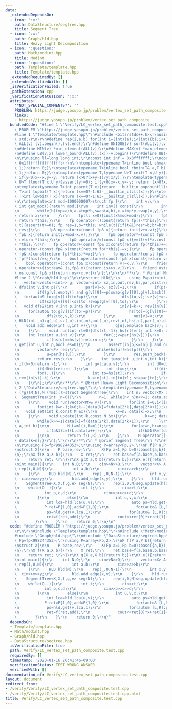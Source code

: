 ```yaml
---
data:
  _extendedDependsOn:
  - icon: ':x:'
    path: DataStructure/segtree.hpp
    title: Segment Tree
  - icon: ':x:'
    path: Graph/hld.hpp
    title: Heavy Light Decomposition
  - icon: ':question:'
    path: Math/modint.hpp
    title: Modint
  - icon: ':question:'
    path: Template/template.hpp
    title: Template/template.hpp
  _extendedRequiredBy: []
  _extendedVerifiedWith: []
  _isVerificationFailed: true
  _pathExtension: cpp
  _verificationStatusIcon: ':x:'
  attributes:
    '*NOT_SPECIAL_COMMENTS*': ''
    PROBLEM: https://judge.yosupo.jp/problem/vertex_set_path_composite
    links:
    - https://judge.yosupo.jp/problem/vertex_set_path_composite
  bundledCode: "#line 1 \"Verify/LC_vertex_set_path_composite.test.cpp\"\n#define\
    \ PROBLEM \"https://judge.yosupo.jp/problem/vertex_set_path_composite\"\r\n\r\n\
    #line 1 \"Template/template.hpp\"\n#include <bits/stdc++.h>\r\nusing namespace\
    \ std;\r\n\r\n#define rep(i,a,b) for(int i=(int)(a);i<(int)(b);i++)\r\n#define\
    \ ALL(v) (v).begin(),(v).end()\r\n#define UNIQUE(v) sort(ALL(v)),v.erase(unique(ALL(v)),v.end())\r\
    \n#define MIN(v) *min_element(ALL(v))\r\n#define MAX(v) *max_element(ALL(v))\r\
    \n#define LB(v,x) lower_bound(ALL(v),(x))-v.begin()\r\n#define UB(v,x) upper_bound(ALL(v),(x))-v.begin()\r\
    \n\r\nusing ll=long long int;\r\nconst int inf = 0x3fffffff;\r\nconst ll INF =\
    \ 0x1fffffffffffffff;\r\n\r\ntemplate<typename T>inline bool chmax(T& a,T b){if(a<b){a=b;return\
    \ 1;}return 0;}\r\ntemplate<typename T>inline bool chmin(T& a,T b){if(a>b){a=b;return\
    \ 1;}return 0;}\r\ntemplate<typename T,typename U>T ceil(T x,U y){assert(y!=0);\
    \ if(y<0)x=-x,y=-y; return (x>0?(x+y-1)/y:x/y);}\r\ntemplate<typename T,typename\
    \ U>T floor(T x,U y){assert(y!=0); if(y<0)x=-x,y=-y; return (x>0?x/y:(x-y+1)/y);}\r\
    \ntemplate<typename T>int popcnt(T x){return __builtin_popcountll(x);}\r\ntemplate<typename\
    \ T>int topbit(T x){return (x==0?-1:63-__builtin_clzll(x));}\r\ntemplate<typename\
    \ T>int lowbit(T x){return (x==0?-1:63-__builtin_clzll(x));}\n#line 2 \"Math/modint.hpp\"\
    \n\r\ntemplate<int mod=1000000007>struct fp {\r\n    int v;\r\n    static constexpr\
    \ int get_mod(){return mod;}\r\n    int inv() const{\r\n        int tmp,a=v,b=mod,x=1,y=0;\r\
    \n        while(b)tmp=a/b,a-=tmp*b,swap(a,b),x-=tmp*y,swap(x,y);\r\n        if(x<0){x+=mod;}\
    \ return x;\r\n    }\r\n    fp(ll x=0){init(x%mod+mod);}\r\n    fp& init(ll x){v=(x<mod?x:x-mod);\
    \ return *this;}\r\n    fp operator-()const{return fp()-*this;}\r\n    fp pow(ll\
    \ t){assert(t>=0); fp res=1,b=*this; while(t){if(t&1)res*=b;b*=b;t>>=1;} return\
    \ res;}\r\n    fp& operator+=(const fp& x){return init(v+x.v);}\r\n    fp& operator-=(const\
    \ fp& x){return init(v+mod-x.v);}\r\n    fp& operator*=(const fp& x){v=ll(v)*x.v%mod;\
    \ return *this;}\r\n    fp& operator/=(const fp& x){v=ll(v)*x.inv()%mod; return\
    \ *this;}\r\n    fp operator+(const fp& x)const{return fp(*this)+=x;}\r\n    fp\
    \ operator-(const fp& x)const{return fp(*this)-=x;}\r\n    fp operator*(const\
    \ fp& x)const{return fp(*this)*=x;}\r\n    fp operator/(const fp& x)const{return\
    \ fp(*this)/=x;}\r\n    bool operator==(const fp& x)const{return v==x.v;}\r\n\
    \    bool operator!=(const fp& x)const{return v!=x.v;}\r\n    friend istream&\
    \ operator>>(istream& is,fp& x){return is>>x.v;}\r\n    friend ostream& operator<<(ostream&\
    \ os,const fp& x){return os<<x.v;}\r\n};\r\n\r\n/**\r\n * @brief Modint\r\n */\n\
    #line 2 \"Graph/hld.hpp\"\n\r\nstruct HLD{\r\n    using P=pair<int,int>;\r\n \
    \   vector<vector<int>> g; vector<int> sz,in,out,rev,hs,par,dist;\r\n    void\
    \ dfs(int v,int p){\r\n        par[v]=p; sz[v]=1;\r\n        if(p!=-1)dist[v]=dist[p]+1;\r\
    \n        if(!g[v].empty() and g[v][0]==p)swap(g[v][0],g[v].back());\r\n     \
    \   for(auto& to:g[v])if(to!=p){\r\n           dfs(to,v); sz[v]+=sz[to];\r\n \
    \          if(sz[g[v][0]]<sz[to])swap(g[v][0],to);\r\n        }\r\n    }\r\n \
    \   void dfs2(int v,int p,int& k){\r\n        in[v]=k++; rev[in[v]]=v;\r\n   \
    \     for(auto& to:g[v])if(to!=p){\r\n            hs[to]=(g[v][0]==to?hs[v]:to);\r\
    \n            dfs2(to,v,k);\r\n        }\r\n        out[v]=k;\r\n    }\r\n   \
    \ HLD(int _n):g(_n),sz(_n),in(_n),out(_n),rev(_n),hs(_n),par(_n),dist(_n){}\r\n\
    \    void add_edge(int u,int v){\r\n        g[u].emplace_back(v); g[v].emplace_back(u);\r\
    \n    }\r\n    void run(int rt=0){dfs(rt,-1); hs[rt]=rt; int k=0; dfs2(rt,-1,k);}\r\
    \n    int lca(int u,int v){\r\n        for(;;v=par[hs[v]]){\r\n            if(in[u]>in[v])swap(u,v);\r\
    \n            if(hs[u]==hs[v])return u;\r\n        }\r\n    }\r\n    vector<P>\
    \ get(int u,int p,bool es=0){\r\n        assert(in[p]<=in[u] and out[u]<=out[p]);\r\
    \n        vector<P> res;\r\n        while(hs[u]!=hs[p]){\r\n            res.push_back({in[hs[u]],in[u]+1});\r\
    \n            u=par[hs[u]];\r\n        }\r\n        res.push_back({in[p]+es,in[u]+1});\r\
    \n        return res;\r\n    }\r\n    int jump(int u,int v,int k){\r\n       \
    \ if(k<0)return -1;\r\n        int g=lca(u,v);\r\n        int d0=dist[u]+dist[v]-dist[g]*2;\r\
    \n        if(d0<k)return -1;\r\n        int st=u;\r\n        if(dist[u]-dist[g]<k)st=v,k=d0-k;\r\
    \n        for(;;){\r\n            int to=hs[st];\r\n            if(in[st]-k>=in[to])return\
    \ rev[in[st]-k];\r\n            k-=in[st]-in[to]+1; st=par[to];\r\n        }\r\
    \n    }\r\n};\r\n\r\n/**\r\n * @brief Heavy Light Decomposition\r\n */\n#line\
    \ 2 \"DataStructure/segtree.hpp\"\n\r\ntemplate<typename M,typename N,M (*f)(M,M),M\
    \ (*g)(M,N),M (*m1)()>struct SegmentTree{\r\n    int n; vector<M> data;\r\n  \
    \  SegmentTree(int _n=0){\r\n        n=1; while(n<_n)n<<=1; data.assign(2*n,m1());\r\
    \n    }\r\n    void run(vector<M>& v){\r\n        for(int i=0;i<(int)v.size();i++)data[i+n]=v[i];\r\
    \n        for(int k=n-1;k>0;k--)data[k]=f(data[2*k],data[2*k+1]);\r\n    }\r\n\
    \    void set(int k,const M &x){\r\n        k+=n; data[k]=x;\r\n        while(k>>=1)data[k]=f(data[2*k],data[2*k+1]);\r\
    \n    }\r\n    void update(int k,const N &x){\r\n        k+=n; data[k]=g(data[k],x);\r\
    \n        while(k>>=1)data[k]=f(data[2*k],data[2*k+1]);\r\n    }\r\n    M query(int\
    \ a,int b){\r\n        M L=m1(),R=m1();\r\n        for(a+=n,b+=n;a<b;a>>=1,b>>=1){\r\
    \n            if(a&1)L=f(L,data[a++]);\r\n            if(b&1)R=f(data[--b],R);\r\
    \n        }\r\n        return f(L,R);\r\n    }\r\n    M operator[](const int &k)const{return\
    \ data[k+n];}\r\n};\r\n\r\n/**\r\n * @brief Segment Tree\r\n */\n#line 7 \"Verify/LC_vertex_set_path_composite.test.cpp\"\
    \n\r\nusing Fp=fp<998244353>;\r\nusing P=array<Fp,2>;\r\nP f(P a,P b){return P{a[0]*b[0],a[1]*b[0]+b[1]};}\r\
    \nstruct X{\r\n    P base,rev;\r\n    X(Fp a=1,Fp b=0):base({a,b}),rev({a,b}){}\r\
    \n};\r\nX f(X a,X b){\r\n    X ret;\r\n    ret.base=f(a.base,b.base);\r\n    ret.rev=f(b.rev,a.rev);\r\
    \n    return ret; \r\n}\r\nX g(X a,X b){return b;}\r\nX e(){return X();}\r\n\r\
    \nint main(){\r\n    int N,Q;\r\n    cin>>N>>Q;\r\n    vector<X> A(N);\r\n   \
    \ rep(i,0,N){\r\n        int a,b;\r\n        cin>>a>>b;\r\n        A[i]=X(a,b);\r\
    \n    }\r\n    HLD hld(N);\r\n    rep(_,0,N-1){\r\n        int x,y;\r\n      \
    \  cin>>x>>y;\r\n        hld.add_edge(x,y);\r\n    }\r\n    hld.run();\r\n\r\n\
    \    SegmentTree<X,X,f,g,e> seg(N);\r\n    rep(i,0,N)seg.update(hld.in[i],A[i]);\r\
    \n    while(Q--){\r\n        int t;\r\n        cin>>t;\r\n        if(t==0){\r\n\
    \            int p,c,d;\r\n            cin>>p>>c>>d;\r\n            seg.update(hld.in[p],X{c,d});\r\
    \n        }\r\n        else{\r\n            int u,v,x;\r\n            cin>>u>>v>>x;\r\
    \n            int lca=hld.lca(u,v);\r\n            auto ps=hld.get(u,lca);\r\n\
    \            P ret=P{1,0},add=P{1,0};\r\n            for(auto& [L,R]:ps)ret=f(ret,seg.query(L,R).rev);\r\
    \n            ps=hld.get(v,lca,1);\r\n            for(auto& [L,R]:ps)add=f(seg.query(L,R).base,add);\r\
    \n            ret=f(ret,add);\r\n            cout<<ret[0]*x+ret[1]<<'\\n';\r\n\
    \        }\r\n    }\r\n    return 0;\r\n}\n"
  code: "#define PROBLEM \"https://judge.yosupo.jp/problem/vertex_set_path_composite\"\
    \r\n\r\n#include \"Template/template.hpp\"\r\n#include \"Math/modint.hpp\"\r\n\
    #include \"Graph/hld.hpp\"\r\n#include \"DataStructure/segtree.hpp\"\r\n\r\nusing\
    \ Fp=fp<998244353>;\r\nusing P=array<Fp,2>;\r\nP f(P a,P b){return P{a[0]*b[0],a[1]*b[0]+b[1]};}\r\
    \nstruct X{\r\n    P base,rev;\r\n    X(Fp a=1,Fp b=0):base({a,b}),rev({a,b}){}\r\
    \n};\r\nX f(X a,X b){\r\n    X ret;\r\n    ret.base=f(a.base,b.base);\r\n    ret.rev=f(b.rev,a.rev);\r\
    \n    return ret; \r\n}\r\nX g(X a,X b){return b;}\r\nX e(){return X();}\r\n\r\
    \nint main(){\r\n    int N,Q;\r\n    cin>>N>>Q;\r\n    vector<X> A(N);\r\n   \
    \ rep(i,0,N){\r\n        int a,b;\r\n        cin>>a>>b;\r\n        A[i]=X(a,b);\r\
    \n    }\r\n    HLD hld(N);\r\n    rep(_,0,N-1){\r\n        int x,y;\r\n      \
    \  cin>>x>>y;\r\n        hld.add_edge(x,y);\r\n    }\r\n    hld.run();\r\n\r\n\
    \    SegmentTree<X,X,f,g,e> seg(N);\r\n    rep(i,0,N)seg.update(hld.in[i],A[i]);\r\
    \n    while(Q--){\r\n        int t;\r\n        cin>>t;\r\n        if(t==0){\r\n\
    \            int p,c,d;\r\n            cin>>p>>c>>d;\r\n            seg.update(hld.in[p],X{c,d});\r\
    \n        }\r\n        else{\r\n            int u,v,x;\r\n            cin>>u>>v>>x;\r\
    \n            int lca=hld.lca(u,v);\r\n            auto ps=hld.get(u,lca);\r\n\
    \            P ret=P{1,0},add=P{1,0};\r\n            for(auto& [L,R]:ps)ret=f(ret,seg.query(L,R).rev);\r\
    \n            ps=hld.get(v,lca,1);\r\n            for(auto& [L,R]:ps)add=f(seg.query(L,R).base,add);\r\
    \n            ret=f(ret,add);\r\n            cout<<ret[0]*x+ret[1]<<'\\n';\r\n\
    \        }\r\n    }\r\n    return 0;\r\n}"
  dependsOn:
  - Template/template.hpp
  - Math/modint.hpp
  - Graph/hld.hpp
  - DataStructure/segtree.hpp
  isVerificationFile: true
  path: Verify/LC_vertex_set_path_composite.test.cpp
  requiredBy: []
  timestamp: '2023-01-16 20:41:46+09:00'
  verificationStatus: TEST_WRONG_ANSWER
  verifiedWith: []
documentation_of: Verify/LC_vertex_set_path_composite.test.cpp
layout: document
redirect_from:
- /verify/Verify/LC_vertex_set_path_composite.test.cpp
- /verify/Verify/LC_vertex_set_path_composite.test.cpp.html
title: Verify/LC_vertex_set_path_composite.test.cpp
---
```

